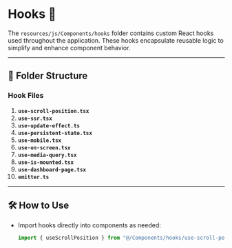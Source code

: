 # Hooks 📂

The `resources/js/Components/hooks` folder contains custom React hooks used throughout the application. These hooks encapsulate reusable logic to simplify and enhance component behavior.

---

## 📂 Folder Structure

### Hook Files

1. **`use-scroll-position.tsx`**
2. **`use-ssr.tsx`**
3. **`use-update-effect.ts`**
4. **`use-persistent-state.tsx`**
5. **`use-mobile.tsx`**
6. **`use-on-screen.tsx`**
7. **`use-media-query.tsx`**
8. **`use-is-mounted.tsx`**
9. **`use-dashboard-page.tsx`**
10. **`emitter.ts`**

---

## 🛠️ How to Use

-   Import hooks directly into components as needed:
    ```typescript
    import { useScrollPosition } from "@/Components/hooks/use-scroll-position";
    ```
